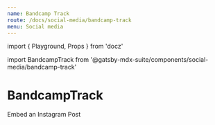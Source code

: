 ```yaml
---
name: Bandcamp Track
route: /docs/social-media/bandcamp-track
menu: Social media
---
```

import { Playground, Props } from 'docz'

import BandcampTrack from '@gatsby-mdx-suite/components/social-media/bandcamp-track'

# BandcampTrack

Embed an Instagram Post

<Props of={BandcampTrack} />

<Playground>
  <BandcampTrack id="1505826681" />
</Playground>
